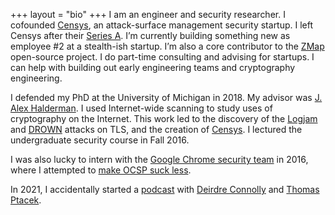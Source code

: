 +++
layout = "bio"
+++
I am an engineer and security researcher. I cofounded [Censys][censys], an
attack-surface management security startup. I left Censys after their [Series
A][censys-raise]. I’m currently building something new as employee #2 at a
stealth-ish startup. I’m also a core contributor to the [ZMap][zmap]
open-source project. I do part-time consulting and advising for startups. I can
help with building out early engineering teams and cryptography engineering.

I defended my PhD at the University of Michigan in 2018. My advisor was [J.
Alex Halderman][jhalderm]. I used Internet-wide scanning to study uses of
cryptography on the Internet. This work led to the discovery of the
[Logjam][logjam] and [DROWN][drown] attacks on TLS, and the creation of
[Censys][censys]. I lectured the undergraduate security course in Fall 2016.

I was also lucky to intern with the [Google Chrome security
team][chromesecurity] in 2016, where I attempted to [make OCSP suck
less][expect-staple].

In 2021, I accidentally started a [podcast][scw] with [Deirdre
Connolly][deirdre] and [Thomas Ptacek][tqbf].

[censys]: https://censys.io
[censys-raise]: https://venturebeat.com/2020/08/05/censys-raises-15-5-million-to-bring-attack-surface-management-to-more-companies/
[censys-careers]: https://censys.io/careers
[chromesecurity]: https://www.chromium.org/Home/chromium-security
[deirdre]: https://twitter.com/durumcrustulum
[drown]: https://drownattack.com
[duo]: https://duo.com
[expect-staple]: https://docs.google.com/document/d/1aISglJIIwglcOAhqNfK-2vtQl-_dWAapc-VLDh-9-BE/edit
[jhalderm]: https://jhalderm.com
[logjam]: https://weakdh.org
[scw]: https://securitycryptographywhatever.com
[tqbf]: https://twitter.com/tqbf
[zmap]: https://zmap.io
